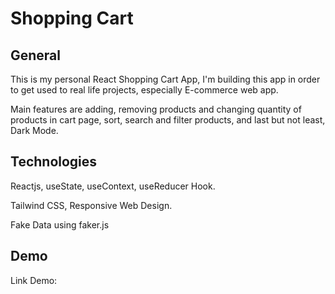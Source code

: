 # Shopping Cart

## General

This is my personal React Shopping Cart App, I'm building this app in order to get used to real life projects, especially E-commerce web app.

Main features are adding, removing products and changing quantity of products in cart page, sort, search and filter products, and last but not least, Dark Mode.

## Technologies

Reactjs, useState, useContext, useReducer Hook.

Tailwind CSS, Responsive Web Design.

Fake Data using faker.js

## Demo

Link Demo: 